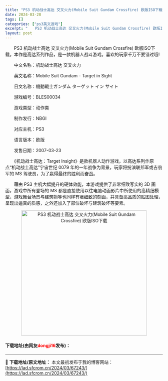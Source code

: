 ```yaml
---
title: "PS3 机动战士高达 交叉火力(Mobile Suit Gundam Crossfire) 欧版ISO下载"
date: 2024-03-28
tags: []
categories: ["ps3英文游戏"]
excerpt: "　　PS3 机动战士高达 交叉火力(Mobile Suit Gundam Crossfire) 欧版ISO下载。本作是高达系列作品，是一款机器人战斗游戏。喜欢的玩家千万不要错过哦! 　　中文名称：机动战士高达 交叉火力 　　英文名称：Mobile Suit Gundam - Target in Si&hellip;"
layout: post
---
```


 <p>　　PS3 机动战士高达 交叉火力(Mobile Suit Gundam Crossfire) 欧版ISO下载。本作是高达系列作品，是一款机器人战斗游戏。喜欢的玩家千万不要错过哦!</p> <p>　　中文名称：机动战士高达 交叉火力</p> <p>　　英文名称：Mobile Suit Gundam - Target in Sight</p> <p>　　日文名称：機動戦士ガンダム ターゲット イン サイト</p> <p>　　游戏编号：BLES00034</p> <p>　　游戏类型：动作类</p> <p>　　制作发行：NBGI</p> <p>　　对应主机：PS3</p> <p>　　语言版本：欧版</p> <p>　　发售日期：2007-03-23</p> <p>　　《机动战士高达：Target Insight》是款机器人动作游戏，以高达系列作原点&ldquo;机动战士高达&rdquo;宇宙世纪 0079 年的一年战争为背景，玩家将扮演联邦军或吉翁军的 MS 驾驶员，为了赢得最终的胜利而奋战。</p> <p>　　藉由 PS3 主机大幅提升的硬体效能，本游戏提供了非常细致写实的 3D 画面，游戏中所有登场的 MS 都是直接使用以往电脑动画影片中所使用的高精细模型，游戏舞台场景与建筑物等也同样有著细致的刻画，并具备高品质的贴图处理，呈现出逼真的质感，之外还加入了部位破坏与建筑破坏等要素。</p> <p align="center"><img align="" border="0" src="https://lad.sfcrom.cn/wp-content/uploads/2024/03/20240328_66051d432a4e9.jpg" width="400" alt="PS3 机动战士高达 交叉火力(Mobile Suit Gundam Crossfire) 欧版ISO下载" /></p> <p><h4>下载地址(由网友<font color="red">dongji16</font>发布)：</h4></p> 

---
📖 **下载地址/原文地址：** 本文最初发布于我的博客网站：[https://lad.sfcrom.cn/2024/03/67243/](https://lad.sfcrom.cn/2024/03/67243/)
